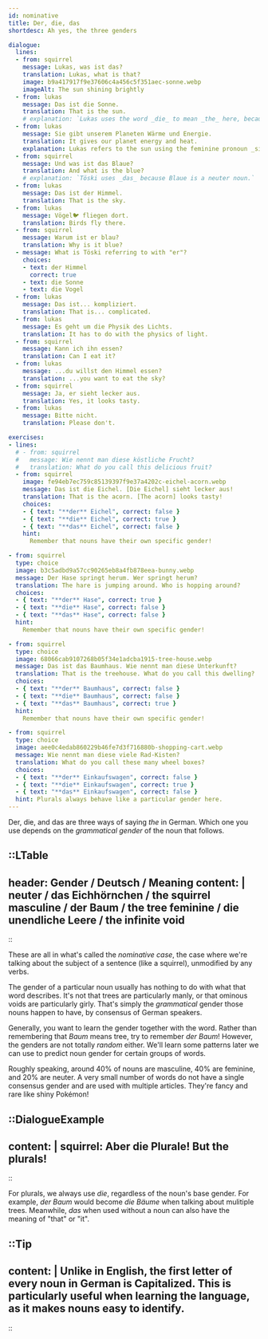 ```yaml
---
id: nominative
title: Der, die, das
shortdesc: Ah yes, the three genders

dialogue:
  lines:
  - from: squirrel
    message: Lukas, was ist das?
    translation: Lukas, what is that?
    image: b9a417917f9e37606c4a456c5f351aec-sonne.webp
    imageAlt: The sun shining brightly
  - from: lukas
    message: Das ist die Sonne.
    translation: That is the sun.
    # explanation: `Lukas uses the word _die_ to mean _the_ here, because _Sonne_ is a feminine noun. `
  - from: lukas
    message: Sie gibt unserem Planeten Wärme und Energie.
    translation: It gives our planet energy and heat.
    explanation: Lukas refers to the sun using the feminine pronoun _sie_.
  - from: squirrel
    message: Und was ist das Blaue?
    translation: And what is the blue?
    # explanation: `Töski uses _das_ because Blaue is a neuter noun.`
  - from: lukas
    message: Das ist der Himmel.
    translation: That is the sky.
  - from: lukas
    message: Vögel🐦 fliegen dort.
    translation: Birds fly there.
  - from: squirrel
    message: Warum ist er blau?
    translation: Why is it blue?
  - message: What is Töski referring to with "er"?
    choices:
    - text: der Himmel
      correct: true
    - text: die Sonne
    - text: die Vogel
  - from: lukas
    message: Das ist... kompliziert.
    translation: That is... complicated.
  - from: lukas
    message: Es geht um die Physik des Lichts.
    translation: It has to do with the physics of light.
  - from: squirrel
    message: Kann ich ihn essen?
    translation: Can I eat it?
  - from: lukas
    message: ...du willst den Himmel essen?
    translation: ...you want to eat the sky?
  - from: squirrel
    message: Ja, er sieht lecker aus.
    translation: Yes, it looks tasty.
  - from: lukas
    message: Bitte nicht.
    translation: Please don't.

exercises:
- lines:
  # - from: squirrel
  #   message: Wie nennt man diese köstliche Frucht?
  #   translation: What do you call this delicious fruit?
  - from: squirrel
    image: fe94eb7ec759c85139397f9e37a4202c-eichel-acorn.webp
    message: Das ist die Eichel. [Die Eichel] sieht lecker aus!
    translation: That is the acorn. [The acorn] looks tasty!
    choices:
    - { text: "**der** Eichel", correct: false }
    - { text: "**die** Eichel", correct: true }
    - { text: "**das** Eichel", correct: false }
    hint:
      Remember that nouns have their own specific gender!

- from: squirrel
  type: choice
  image: b3c5adbd9a57cc90265eb8a4fb878eea-bunny.webp
  message: Der Hase springt herum. Wer springt herum?
  translation: The hare is jumping around. Who is hopping around?
  choices:
  - { text: "**der** Hase", correct: true }
  - { text: "**die** Hase", correct: false }
  - { text: "**das** Hase", correct: false }
  hint:
    Remember that nouns have their own specific gender!

- from: squirrel
  type: choice
  image: 68066cab9107268b05f34e1adcba1915-tree-house.webp
  message: Das ist das Baumhaus. Wie nennt man diese Unterkunft?
  translation: That is the treehouse. What do you call this dwelling?
  choices:
  - { text: "**der** Baumhaus", correct: false }
  - { text: "**die** Baumhaus", correct: false }
  - { text: "**das** Baumhaus", correct: true }
  hint:
    Remember that nouns have their own specific gender!

- from: squirrel
  type: choice
  image: aee0c4edab860229b46fe7d3f716880b-shopping-cart.webp
  message: Wie nennt man diese viele Rad-Kisten?
  translation: What do you call these many wheel boxes?
  choices:
  - { text: "**der** Einkaufswagen", correct: false }
  - { text: "**die** Einkaufswagen", correct: true }
  - { text: "**das** Einkaufswagen", correct: false }
  hint: Plurals always behave like a particular gender here.
---
```


Der, die, and das are three ways of saying _the_ in German. Which one you use depends on the _grammatical gender_ of the noun that follows.

::LTable
---
header: Gender / Deutsch / Meaning
content: |
  neuter / **das** Eichhörnchen / **the** squirrel
  masculine / **der** Baum / **the** tree
  feminine / **die** unendliche Leere / **the** infinite void
---
::

These are all in what's called the _nominative case_, the case where we're talking about the subject of a sentence (like a squirrel), unmodified by any verbs.

The gender of a particular noun usually has nothing to do with what that word describes. It's not that trees are particularly manly, or that ominous voids are particularly girly. That's simply the _grammatical_ gender those nouns happen to have, by consensus of German speakers.

Generally, you want to learn the gender together with the word. Rather than remembering that _Baum_ means tree, try to remember _der Baum_! However, the genders are not totally _random_ either. We'll learn some patterns later we can use to predict noun gender for certain groups of words.

Roughly speaking, around 40% of nouns are masculine, 40% are feminine, and 20% are neuter. A very small number of words do not have a single consensus gender and are used with multiple articles. They're fancy and rare like shiny Pokémon!

::DialogueExample
---
content: |
  squirrel:
    Aber **die** Plurale!
    But **the** plurals!
---
::

For plurals, we always use _die_, regardless of the noun's base gender. For example, _der Baum_ would become _die Bäume_ when talking about mulitiple trees. Meanwhile, _das_ when used without a noun can also have the meaning of "that" or "it".

::Tip
---
content: |
  Unlike in English, the first letter of every noun in German is **C**apitalized. This is particularly useful when learning the language, as it makes nouns easy to identify.
---
::